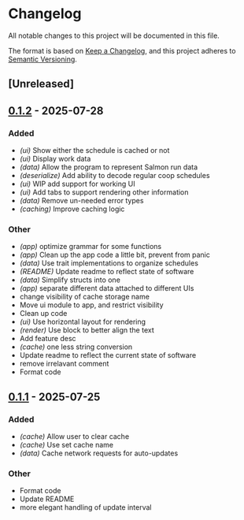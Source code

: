 # Changelog

All notable changes to this project will be documented in this file.

The format is based on [Keep a Changelog](https://keepachangelog.com/en/1.0.0/),
and this project adheres to [Semantic Versioning](https://semver.org/spec/v2.0.0.html).

## [Unreleased]

## [0.1.2](https://github.com/rywng/idacast/compare/v0.1.1...v0.1.2) - 2025-07-28

### Added

- *(ui)* Show either the schedule is cached or not
- *(ui)* Display work data
- *(data)* Allow the program to represent Salmon run data
- *(deserialize)* Add ability to decode regular coop schedules
- *(ui)* WIP add support for working UI
- *(ui)* Add tabs to support rendering other information
- *(data)* Remove un-needed error types
- *(caching)* Improve caching logic

### Other

- *(app)* optimize grammar for some functions
- *(app)* Clean up the app code a little bit, prevent from panic
- *(data)* Use trait implementations to organize schedules
- *(README)* Update readme to reflect state of software
- *(data)* Simplify structs into one
- *(app)* separate different data attached to different UIs
- change visibility of cache storage name
- Move ui module to app, and restrict visibility
- Clean up code
- *(ui)* Use horizontal layout for rendering
- *(render)* Use block to better align the text
- Add feature desc
- *(cache)* one less string conversion
- Update readme to reflect the current state of software
- remove irrelavant comment
- Format code

## [0.1.1](https://github.com/rywng/idacast/compare/v0.1.0...v0.1.1) - 2025-07-25

### Added

- *(cache)* Allow user to clear cache
- *(cache)* Use set cache name
- *(data)* Cache network requests for auto-updates

### Other

- Format code
- Update README
- more elegant handling of update interval
